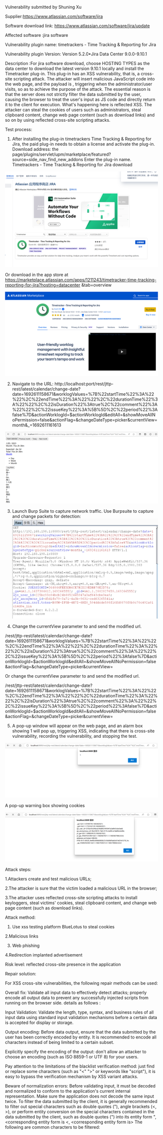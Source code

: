 Vulnerability submitted by Shuning Xu

Supplier:https://www.atlassian.com/software/jira

Software download link: https://www.atlassian.com/software/jira/update

Affected software :jira software

Vulnerability plugin name: timetrackers - Time Tracking & Reporting for Jira

Vulnerability plugin Version: Version 5.2.0•Jira Data Center 9.0.0-9.10.1

Description :For jira software download, choose HOSTING TYPES as the data center to download the latest version 9.10.1 locally and install the Timetracker plug-in. This plug-in has an XSS vulnerability, that is, a cross-site scripting attack. The attacker will insert malicious JavaScript code into the web page, and the payload is <sCrIpT> alert(1)</sCrIpT>, triggering when the administrator/user visits, so as to achieve the purpose of the attack. The essential reason is that the server does not strictly filter the data submitted by the user, causing the browser to treat the user's input as JS code and directly return it to the client for execution. What's happening here is reflected XSS. The attacker can steal the cookies of users such as administrators, steal clipboard content, change web page content (such as download links) and so on by using reflected cross-site scripting attacks.

Test process:
1. After installing the plug-in timetrackers Time Tracking & Reporting for Jira, the paid plug-in needs to obtain a license and activate the plug-in.
Download address: the page/plugins/servlet/upm/marketplace/featured? source=side_nav_find_new_addons Enter the plug-in name. Timetrackers - Time Tracking & Reporting for Jira download

![image-xss1.1[Timetracker]](images/xss1.1[Timetracker].png)

Or download in the app store at https://marketplace.atlassian.com/apps/1211243/timetracker-time-tracking-reporting-for-jira?hosting=datacenter &tab=overview

![image-xss1.2[Timetracker]](images/xss1.2[Timetracker].png)

2. Navigate to the URL:
http://localhost:port/rest/jttp-rest/latest/calendar/change-date?date=1692611158671&worklogValues=%7B%22startTime%22%3A%22%22%2C%22endTime%22%3A%22%22%2C%22durationTime%22%3A%22%22%2C%22isDuration%22%3Atrue%2C%22comment%22%3A%22%22%2C%22issueKey%22%3A%5B%5D%2C%22period%22%3Afalse%7D&actionWorklogId=$actionWorklogId&editAll=&showMoveAllNoPermission=false&actionFlag=&changeDateType=picker&currentView=month&_=1692611161613

![image-xss1.3[Timetracker]](images/xss1.3[Timetracker].png)

3. Launch Burp Suite to capture network traffic. Use Burpsuite to capture and change packets for detection:
![image-xss1.4[Timetracker]](images/xss1.4[Timetracker].png)

4. Change the currentView parameter to <sCrIpT>alert(1)</sCrIpT> and send the modified url.

/rest/jttp-rest/latest/calendar/change-date?date=1692611158671&worklogValues=%7B%22startTime%22%3A%22%22%2C%22endTime%22%3A%22%22%2C%22durationTime%22%3A%22%22%2C%22isDuration%22%3Atrue%2C%22comment%22%3A%22%22%2C%22issueKey%22%3A%5B%5D%2C%22period%22%3Afalse%7D&actionWorklogId=$actionWorklogId&editAll=&showMoveAllNoPermission=false&actionFlag=&changeDateType=picker&currentView=<sCrIpT>alert(1)</sCrIpT>

Or change the currentView parameter to <sCrIpT>alert(document.cookie)</sCrIpT> and send the modified url.

/rest/jttp-rest/latest/calendar/change-date?date=1692611158671&worklogValues=%7B%22startTime%22%3A%22%22%2C%22endTime%22%3A%22%22%2C%22durationTime%22%3A%22%22%2C%22isDuration%22%3Atrue%2C%22comment%22%3A%22%22%2C%22issueKey%22%3A%5B%5D%2C%22period%22%3Afalse%7D&actionWorklogId=$actionWorklogId&editAll=&showMoveAllNoPermission=false&actionFlag=&changeDateType=picker&currentView=<sCrIpT>alert(document.cookie)</sCrIpT>

5. A pop-up window will appear on the web page, and an alarm box showing 1 will pop up, triggering XSS, indicating that there is cross-site vulnerability, recording the vulnerability, and stopping the test.

![image-xss1.5[Timetracker]](images/xss1.5[Timetracker].png)

A pop-up warning box showing cookies

![image-xss1.6[Timetracker]](images/xss1.6[Timetracker].png)

Attack steps:

1.Attackers create and test malicious URLs;

2.The attacker is sure that the victim loaded a malicious URL in the browser;

3.The attacker uses reflected cross-site scripting attacks to install keyloggers, steal victims' cookies, steal clipboard content, and change web page content (such as download links).

Attack method:

1. Use xss testing platform BlueLotus to steal cookies

2.Malicious links

3. Web phishing

4.Redirection implanted advertisement

Risk level: reflected cross-site presence in the application

Repair solution: 

For XSS cross-site vulnerabilities, the following repair methods can be used:

Overall fix: Validate all input data to effectively detect attacks; properly encode all output data to prevent any successfully injected scripts from running on the browser side. details as follows :

Input Validation: Validate the length, type, syntax, and business rules of all input data using standard input validation mechanisms before a certain data is accepted for display or storage.

Output encoding: Before data output, ensure that the data submitted by the user has been correctly encoded by entity. It is recommended to encode all characters instead of being limited to a certain subset.

Explicitly specify the encoding of the output: don't allow an attacker to choose an encoding (such as ISO 8859-1 or UTF 8) for your users.

Pay attention to the limitations of the blacklist verification method: just find or replace some characters (such as "<" ">" or keywords like "script"), it is easy to bypass the verification mechanism by XSS variant attacks.

Beware of normalization errors: Before validating input, it must be decoded and normalized to conform to the application's current internal representation. Make sure the application does not decode the same input twice. To filter the data submitted by the client, it is generally recommended to filter out special characters such as double quotes ("), angle brackets (<, >), or perform entity conversion on the special characters contained in the data submitted by the client, such as double quotes (") into its entity form &quot;, <corresponding entity form is &lt;, <corresponding entity form is&gt; The following are common characters to be filtered:
